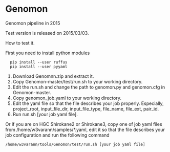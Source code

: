 # Genomon
Genomon pipeline in 2015

Test version is released on 2015/03/03.


How to test it.

First you need to install python modules
```
  pip install --user ruffus
  pip install --user pyyaml
```

1. Download Genomnn.zip and extract it.
2. Copy Genomon-master/test/run.sh to your working directory.
3. Edit the run.sh and change the path to genomon.py and genomon.cfg in Genomon-master.
4. Copy genomon_job.yaml to your working directory.
5. Edit the yaml file so that the file describes your job properly. Especially, project_root, input_file_dir, input_file_type, file_name, file_ext, pair_id.
6. Run run.sh [your job yaml file].


Or if you are on HGC Shirokane2 or Shirokane3, copy one of job yaml files from /home/w3varann/samples/*.yaml, edit it so that the file describes your job configuration and run the following command
```
/home/w3varann/tools/Genomon/test/run.sh [your job yaml file]
```
